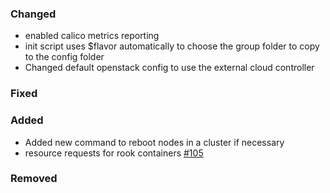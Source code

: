### Changed

- enabled calico metrics reporting
- init script uses $flavor automatically to choose the group folder to copy to the config folder
- Changed default openstack config to use the external cloud controller

### Fixed

### Added

- Added new command to reboot nodes in a cluster if necessary
- resource requests for rook containers [#105](https://github.com/elastisys/compliantkubernetes-kubespray/pull/105)

### Removed
